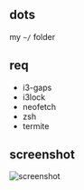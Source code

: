 ## dots
my `~/` folder
## req
- i3-gaps
- i3lock
- neofetch
- zsh
- termite 
## screenshot 
![screenshot](http://i68.tinypic.com/65rd6v.png)

